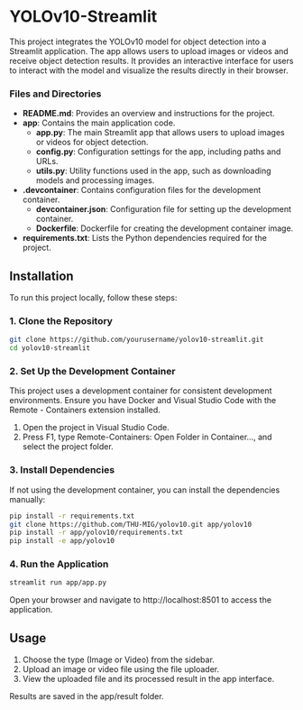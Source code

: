 # YOLOv10-Streamlit

This project integrates the YOLOv10 model for object detection into a Streamlit application. The app allows users to upload images or videos and receive object detection results. It provides an interactive interface for users to interact with the model and visualize the results directly in their browser.

### Files and Directories

- **README.md**: Provides an overview and instructions for the project.
- **app**: Contains the main application code.
  - **app.py**: The main Streamlit app that allows users to upload images or videos for object detection.
  - **config.py**: Configuration settings for the app, including paths and URLs.
  - **utils.py**: Utility functions used in the app, such as downloading models and processing images.
- **.devcontainer**: Contains configuration files for the development container.
  - **devcontainer.json**: Configuration file for setting up the development container.
  - **Dockerfile**: Dockerfile for creating the development container image.
- **requirements.txt**: Lists the Python dependencies required for the project.


## Installation

To run this project locally, follow these steps:

### 1. Clone the Repository

```bash
git clone https://github.com/yourusername/yolov10-streamlit.git
cd yolov10-streamlit
```

### 2. Set Up the Development Container
This project uses a development container for consistent development environments. Ensure you have Docker and Visual Studio Code with the Remote - Containers extension installed.
1. Open the project in Visual Studio Code.
2. Press F1, type Remote-Containers: Open Folder in Container..., and select the project folder.

### 3. Install Dependencies
If not using the development container, you can install the dependencies manually:
```bash
pip install -r requirements.txt
git clone https://github.com/THU-MIG/yolov10.git app/yolov10
pip install -r app/yolov10/requirements.txt
pip install -e app/yolov10
```

### 4. Run the Application
```bash
streamlit run app/app.py
```
Open your browser and navigate to http://localhost:8501 to access the application.

## Usage
1. Choose the type (Image or Video) from the sidebar.
2. Upload an image or video file using the file uploader.
3. View the uploaded file and its processed result in the app interface.

Results are saved in the app/result folder.